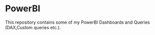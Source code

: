 # PowerBI
This repository contains some of my PowerBI Dashboards and Queries (DAX,Custom queries etc.).
